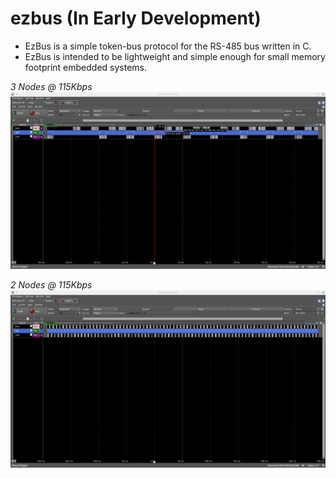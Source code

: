 # ezbus (In Early Development)
* EzBus is a simple token-bus protocol for the RS-485 bus written in C. 
* EzBus is intended to be lightweight and simple enough for small memory footprint embedded systems.

*3 Nodes @ 115Kbps*
![EzBus 3 node](https://raw.githubusercontent.com/8bitgeek/ezbus/master/images/ezbus-3node-115kbps.png)


*2 Nodes @ 115Kbps*
![EzBus 2 node](https://raw.githubusercontent.com/8bitgeek/ezbus/master/images/ezbus-2node-115kbps.png)
